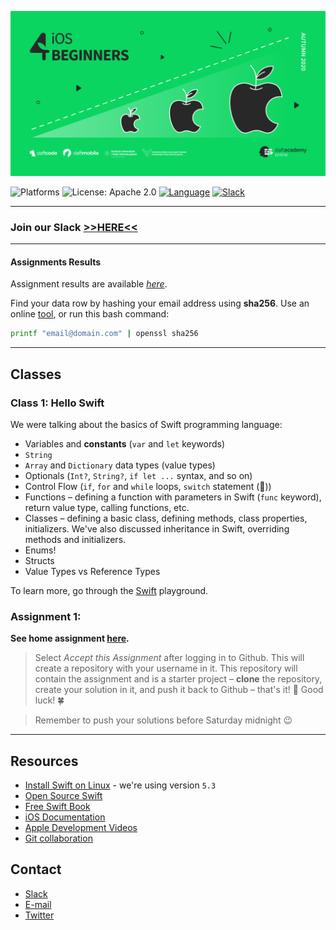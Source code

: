 [![iOS 4 Beginners Autumn 2020](assets/logo.png)](https://github.com/iOS-4-Beginners-Autumn-2020/home)

![Platforms](https://img.shields.io/badge/Platform-iOS-blue.svg?style=flat)
![License: Apache 2.0](https://img.shields.io/badge/License-Apache%202.0-blue.svg?style=flat)
[![Language](https://img.shields.io/badge/Swift-5.3-FA7343.svg?logo=swift&style=flat)](https://swift.org/)
[![Slack](https://img.shields.io/badge/Slack-ios4beginners-blue?logo=slack&style=flat)](https://ios4beginners-atm2020.slack.com/)

---

### Join our Slack [>>HERE<<](https://join.slack.com/t/ios4beginners-atm2020/shared_invite/zt-iq40w9fb-lSaHuuL5AMmXN7BpAP8IoQ)

---

#### Assignments Results

Assignment results are available [_here_](https://docs.google.com/spreadsheets/d/1rzRjSIF3uL2X5WqFArZ8tOViymwH4ClWrmYxmPPCfYE).

Find your data row by hashing your email address using **sha256**. Use an online [tool](http://www.sha1-online.com), or run this bash command:

```sh
printf "email@domain.com" | openssl sha256
```

---

## Classes

### Class 1: Hello Swift

We were talking about the basics of Swift programming language:

- Variables and **constants** (`var` and `let` keywords)
- `String`
- `Array` and `Dictionary` data types (value types)
- Optionals (`Int?`, `String?`, `if let ...` syntax, and so on)
- Control Flow (`if`, `for` and `while` loops, `switch` statement (💪))
- Functions – defining a function with parameters in Swift (`func` keyword), return value type, calling functions, etc.
- Classes – defining a basic class, defining methods, class properties, initializers. We've also discussed inheritance in Swift, overriding methods and initializers.
- Enums!
- Structs
- Value Types vs Reference Types

To learn more, go through the [Swift](./Class1) playground.

### Assignment 1:

**See home assignment [here](https://classroom.github.com/a/rNozCj_V).**

>Select *Accept this Assignment* after logging in to Github. This will create a repository with your username in it. This repository will contain the assignment and is a starter project – **clone** the repository, create your solution in it, and push it back to Github – that's it! 💪 Good luck! 🍀

>Remember to push your solutions before Saturday midnight 😉

---


## Resources

- [Install Swift on Linux](https://swift.org/download/#releases) - we're using version `5.3`
- [Open Source Swift](https://swift.org)
- [Free Swift Book](https://itunes.apple.com/us/book/the-swift-programming-language/id881256329?mt=11)
- [iOS Documentation](https://developer.apple.com/documentation/)
- [Apple Development Videos](https://developer.apple.com/videos/)
- [Git collaboration](https://www.atlassian.com/git/tutorials/comparing-workflows)

## Contact

- [Slack](https://ios4beginners-atm2020.slack.com/)
- [E-mail](mailto:ios@daftacademy.pl)
- [Twitter](https://twitter.com/mdab121)
